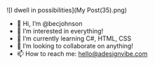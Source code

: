 ![I dwell in possibilities](My Post(35).png)


- 👋 Hi, I’m @becjohnson
- 👀 I’m interested in everything!
- 🌱 I’m currently learning C#, HTML, CSS
- 💞️ I’m looking to collaborate on anything!
- 📫 How to reach me: hello@adesignvibe.com

